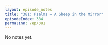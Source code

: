 ```yaml
---
layout: episode_notes
title: "381: Psalms — A Sheep in the Mirror"
episodeIndex: 384
permalink: /ep/381
---
```

No notes yet.
